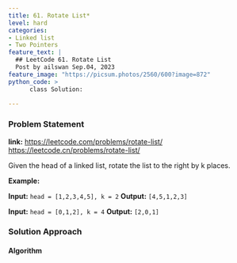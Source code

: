 ```yaml
---
title: 61. Rotate List*
level: hard
categories:
- Linked list
- Two Pointers
feature_text: |
  ## LeetCode 61. Rotate List
  Post by ailswan Sep.04, 2023
feature_image: "https://picsum.photos/2560/600?image=872"
python_code: >
      class Solution:
        
---
```


### Problem Statement
**link:**
https://leetcode.com/problems/rotate-list/
https://leetcode.cn/problems/rotate-list/


Given the head of a linked list, rotate the list to the right by k places.


**Example:**

**Input:** `head = [1,2,3,4,5], k = 2`
**Output:** `[4,5,1,2,3]`

**Input:** `head = [0,1,2], k = 4`
**Output:** `[2,0,1]`


### Solution Approach

 

#### Algorithm
 
 
